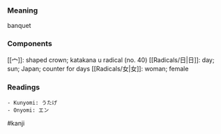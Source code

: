### Meaning

banquet

### Components

[[宀]]: shaped crown; katakana u radical (no. 40) [[Radicals/日|日]]: day; sun; Japan; counter for days [[Radicals/女|女]]: woman; female

### Readings

```
- Kunyomi: うたげ
- Onyomi: エン
```

#kanji